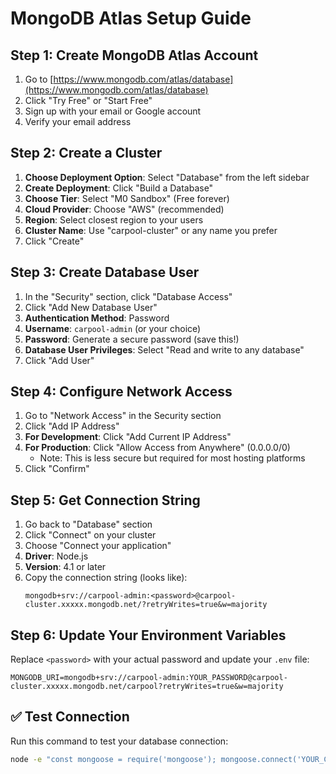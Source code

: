# MongoDB Atlas Setup Guide

## Step 1: Create MongoDB Atlas Account

1. Go to [https://www.mongodb.com/atlas/database](https://www.mongodb.com/atlas/database)
2. Click "Try Free" or "Start Free"
3. Sign up with your email or Google account
4. Verify your email address

## Step 2: Create a Cluster

1. **Choose Deployment Option**: Select "Database" from the left sidebar
2. **Create Deployment**: Click "Build a Database"
3. **Choose Tier**: Select "M0 Sandbox" (Free forever)
4. **Cloud Provider**: Choose "AWS" (recommended)
5. **Region**: Select closest region to your users
6. **Cluster Name**: Use "carpool-cluster" or any name you prefer
7. Click "Create"

## Step 3: Create Database User

1. In the "Security" section, click "Database Access"
2. Click "Add New Database User"
3. **Authentication Method**: Password
4. **Username**: `carpool-admin` (or your choice)
5. **Password**: Generate a secure password (save this!)
6. **Database User Privileges**: Select "Read and write to any database"
7. Click "Add User"

## Step 4: Configure Network Access

1. Go to "Network Access" in the Security section
2. Click "Add IP Address"
3. **For Development**: Click "Add Current IP Address"
4. **For Production**: Click "Allow Access from Anywhere" (0.0.0.0/0)
   - Note: This is less secure but required for most hosting platforms
5. Click "Confirm"

## Step 5: Get Connection String

1. Go back to "Database" section
2. Click "Connect" on your cluster
3. Choose "Connect your application"
4. **Driver**: Node.js
5. **Version**: 4.1 or later
6. Copy the connection string (looks like):
   ```
   mongodb+srv://carpool-admin:<password>@carpool-cluster.xxxxx.mongodb.net/?retryWrites=true&w=majority
   ```

## Step 6: Update Your Environment Variables

Replace `<password>` with your actual password and update your `.env` file:

```env
MONGODB_URI=mongodb+srv://carpool-admin:YOUR_PASSWORD@carpool-cluster.xxxxx.mongodb.net/carpool?retryWrites=true&w=majority
```

## ✅ Test Connection

Run this command to test your database connection:
```bash
node -e "const mongoose = require('mongoose'); mongoose.connect('YOUR_CONNECTION_STRING').then(() => console.log('✅ Connected to MongoDB!')).catch(err => console.error('❌ Connection failed:', err))"
```
